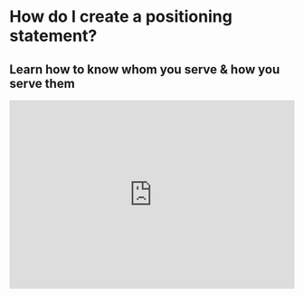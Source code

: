 # How do I create a positioning statement?

## Learn how to know whom you serve & how you serve them

<div style="position: relative; padding-bottom: 66%; height: 0;"><iframe loading="lazy" src="https://www.loom.com/embed/93d25f50f8ac44d99b8c6e2f88c520af" frameborder="0" webkitallowfullscreen=" mozallowfullscreen=" allowfullscreen style="position: absolute; top: 0; left: 0; width: 100%; height: 100%;"></iframe></div>